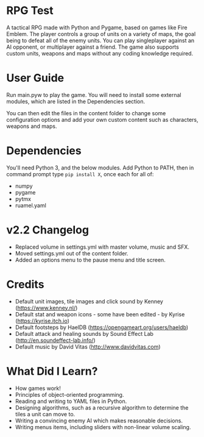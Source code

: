 # RPG Test
A tactical RPG made with Python and Pygame, based on games like Fire Emblem. The player controls a group of units on a variety of maps, the goal being to defeat all of the enemy units. You can play singleplayer against an AI opponent, or multiplayer against a friend. The game also supports custom units, weapons and maps without any coding knowledge required.

# User Guide
Run main.pyw to play the game. You will need to install some external modules, which are listed in the Dependencies section.

You can then edit the files in the content folder to change some configuration options and add your own custom content such as characters, weapons and maps.

# Dependencies
You'll need Python 3, and the below modules. Add Python to PATH, then in command prompt type `pip install X`, once each for all of:
 - numpy
 - pygame
 - pytmx
 - ruamel.yaml

# v2.2 Changelog
 - Replaced volume in settings.yml with master volume, music and SFX.
 - Moved settings.yml out of the content folder.
 - Added an options menu to the pause menu and title screen.

# Credits
 - Default unit images, tile images and click sound by Kenney (https://www.kenney.nl/)
 - Default stat and weapon icons - some have been edited - by Kyrise (https://kyrise.itch.io)
 - Default footsteps by HaelDB (https://opengameart.org/users/haeldb)
 - Default attack and healing sounds by Sound Effect Lab (http://en.soundeffect-lab.info/)
 - Default music by David Vitas (http://www.davidvitas.com)

# What Did I Learn?
 - How games work!
 - Principles of object-oriented programming.
 - Reading and writing to YAML files in Python.
 - Designing algorithms, such as a recursive algorithm to determine the tiles a unit can move to.
 - Writing a convincing enemy AI which makes reasonable decisions.
 - Writing menus items, including sliders with non-linear volume scaling.
